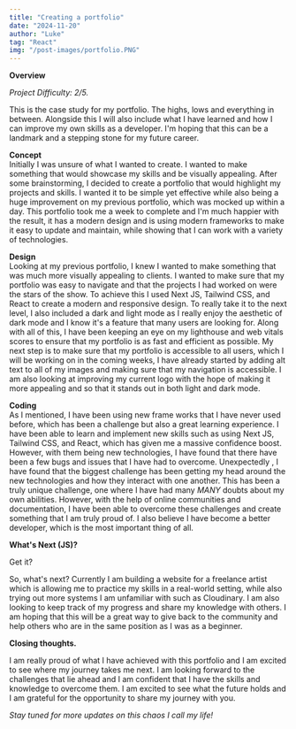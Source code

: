 ```yaml
---
title: "Creating a portfolio"
date: "2024-11-20"
author: "Luke"
tag: "React"
img: "/post-images/portfolio.PNG"
---
```




**Overview**

*Project Difficulty: 2/5.*

This is the case study for my portfolio. The highs, lows and everything in between. Alongside this I will also include what I have learned and how I can improve my own skills as a developer. I&apos;m hoping that this can be a landmark and a stepping stone for my future career.


**Concept**  
Initially I was unsure of what I wanted to create. I wanted to make something that would showcase my skills and be visually appealing. After some brainstorming, I decided to create a portfolio that would highlight my projects and skills. I wanted it to be simple yet effective while also being a huge improvement on my previous portfolio, which was mocked up within a day. This portfolio took me a week to complete and I&apos;m much happier with the result, it has a modern design and is using modern frameworks to make it easy to update and maintain, while showing that I can work with a variety of technologies.

**Design**  
Looking at my previous portfolio, I knew I wanted to make something that was much more visually appealing to clients. I wanted to make sure that my portfolio was easy to navigate and that the projects I had worked on were the stars of the show. To achieve this I used Next JS, Tailwind CSS, and React to create a modern and responsive design. To really take it to the next level, I also included a dark and light mode as I really enjoy the aesthetic of dark mode and I know it&apos;s a feature that many users are looking for. Along with all of this, I have been keeping an eye on my lighthouse and web vitals scores to ensure that my portfolio is as fast and efficient as possible. My next step is to make sure that my portfolio is accessible to all users, which I will be working on in the coming weeks, I have already started by adding alt text to all of my images and making sure that my navigation is accessible. I am also looking at improving my current logo with the hope of making it more appealing and so that it stands out in both light and dark mode. 

**Coding**  
As I mentioned, I have been using new frame works that I have never used before, which has been a challenge but also a great learning experience. I have been able to learn and implement new skills such as using Next JS, Tailwind CSS, and React, which has given me a massive confidence boost. However, with them being new technologies, I have found that there have been a few bugs and issues that I have had to overcome. Unexpectedly , I have found that the biggest challenge has been getting my head around the new technologies and how they interact with one another. This has been a truly unique challenge, one where I have had many *MANY* doubts about my own abilities. However, with the help of online communities and documentation, I have been able to overcome these challenges and create something that I am truly proud of. I also believe I have become a better developer, which is the most important thing of all. 

**What&apos;s Next (JS)?**

Get it?

So, what&apos;s next? Currently I am building a website for a freelance artist which is allowing me to practice my skills in a real-world setting, while also trying out more systems I am unfamiliar with such as Cloudinary. 
I am also looking to keep track of my progress and share my knowledge with others. I am hoping that this will be a great way to give back to the community and help others who are in the same position as I was as a beginner.

**Closing thoughts.**

I am really proud of what I have achieved with this portfolio and I am excited to see where my journey takes me next. I am looking forward to the challenges that lie ahead and I am confident that I have the skills and knowledge to overcome them. I am excited to see what the future holds and I am grateful for the opportunity to share my journey with you.


*Stay tuned for more updates on this chaos I call my life!*
